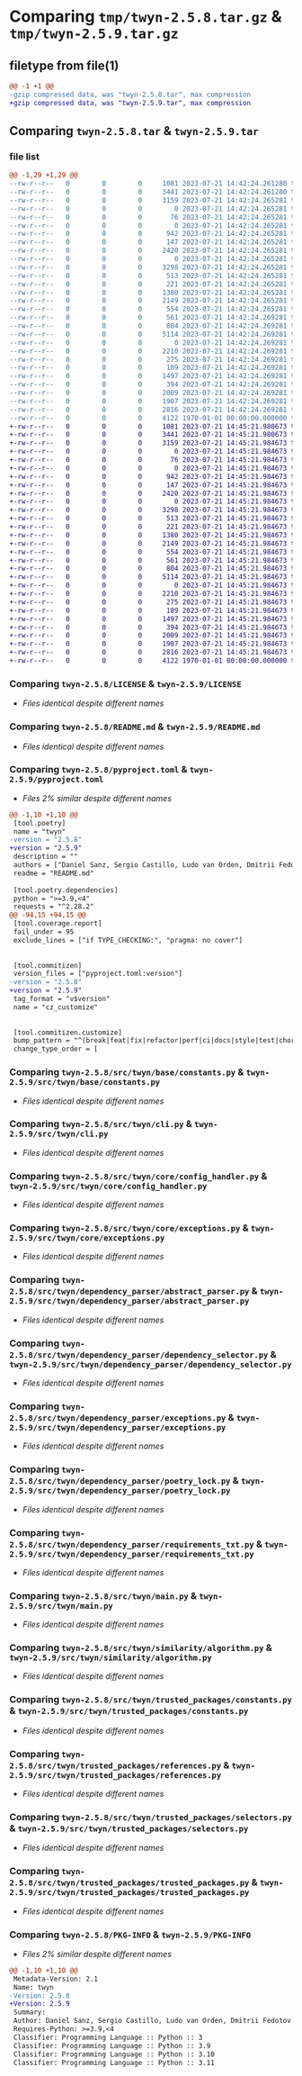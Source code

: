 # Comparing `tmp/twyn-2.5.8.tar.gz` & `tmp/twyn-2.5.9.tar.gz`

## filetype from file(1)

```diff
@@ -1 +1 @@
-gzip compressed data, was "twyn-2.5.8.tar", max compression
+gzip compressed data, was "twyn-2.5.9.tar", max compression
```

## Comparing `twyn-2.5.8.tar` & `twyn-2.5.9.tar`

### file list

```diff
@@ -1,29 +1,29 @@
--rw-r--r--   0        0        0     1081 2023-07-21 14:42:24.261280 twyn-2.5.8/LICENSE
--rw-r--r--   0        0        0     3441 2023-07-21 14:42:24.261280 twyn-2.5.8/README.md
--rw-r--r--   0        0        0     3159 2023-07-21 14:42:24.265281 twyn-2.5.8/pyproject.toml
--rw-r--r--   0        0        0        0 2023-07-21 14:42:24.265281 twyn-2.5.8/src/twyn/__init__.py
--rw-r--r--   0        0        0       76 2023-07-21 14:42:24.265281 twyn-2.5.8/src/twyn/__version__.py
--rw-r--r--   0        0        0        0 2023-07-21 14:42:24.265281 twyn-2.5.8/src/twyn/base/__init__.py
--rw-r--r--   0        0        0      942 2023-07-21 14:42:24.265281 twyn-2.5.8/src/twyn/base/constants.py
--rw-r--r--   0        0        0      147 2023-07-21 14:42:24.265281 twyn-2.5.8/src/twyn/base/exceptions.py
--rw-r--r--   0        0        0     2420 2023-07-21 14:42:24.265281 twyn-2.5.8/src/twyn/cli.py
--rw-r--r--   0        0        0        0 2023-07-21 14:42:24.265281 twyn-2.5.8/src/twyn/core/__init__.py
--rw-r--r--   0        0        0     3298 2023-07-21 14:42:24.265281 twyn-2.5.8/src/twyn/core/config_handler.py
--rw-r--r--   0        0        0      513 2023-07-21 14:42:24.265281 twyn-2.5.8/src/twyn/core/exceptions.py
--rw-r--r--   0        0        0      221 2023-07-21 14:42:24.265281 twyn-2.5.8/src/twyn/dependency_parser/__init__.py
--rw-r--r--   0        0        0     1380 2023-07-21 14:42:24.265281 twyn-2.5.8/src/twyn/dependency_parser/abstract_parser.py
--rw-r--r--   0        0        0     2149 2023-07-21 14:42:24.265281 twyn-2.5.8/src/twyn/dependency_parser/dependency_selector.py
--rw-r--r--   0        0        0      554 2023-07-21 14:42:24.265281 twyn-2.5.8/src/twyn/dependency_parser/exceptions.py
--rw-r--r--   0        0        0      561 2023-07-21 14:42:24.269281 twyn-2.5.8/src/twyn/dependency_parser/poetry_lock.py
--rw-r--r--   0        0        0      804 2023-07-21 14:42:24.269281 twyn-2.5.8/src/twyn/dependency_parser/requirements_txt.py
--rw-r--r--   0        0        0     5114 2023-07-21 14:42:24.269281 twyn-2.5.8/src/twyn/main.py
--rw-r--r--   0        0        0        0 2023-07-21 14:42:24.269281 twyn-2.5.8/src/twyn/similarity/__init__.py
--rw-r--r--   0        0        0     2210 2023-07-21 14:42:24.269281 twyn-2.5.8/src/twyn/similarity/algorithm.py
--rw-r--r--   0        0        0      275 2023-07-21 14:42:24.269281 twyn-2.5.8/src/twyn/similarity/exceptions.py
--rw-r--r--   0        0        0      189 2023-07-21 14:42:24.269281 twyn-2.5.8/src/twyn/trusted_packages/__init__.py
--rw-r--r--   0        0        0     1497 2023-07-21 14:42:24.269281 twyn-2.5.8/src/twyn/trusted_packages/constants.py
--rw-r--r--   0        0        0      394 2023-07-21 14:42:24.269281 twyn-2.5.8/src/twyn/trusted_packages/exceptions.py
--rw-r--r--   0        0        0     2009 2023-07-21 14:42:24.269281 twyn-2.5.8/src/twyn/trusted_packages/references.py
--rw-r--r--   0        0        0     1907 2023-07-21 14:42:24.269281 twyn-2.5.8/src/twyn/trusted_packages/selectors.py
--rw-r--r--   0        0        0     2816 2023-07-21 14:42:24.269281 twyn-2.5.8/src/twyn/trusted_packages/trusted_packages.py
--rw-r--r--   0        0        0     4122 1970-01-01 00:00:00.000000 twyn-2.5.8/PKG-INFO
+-rw-r--r--   0        0        0     1081 2023-07-21 14:45:21.980673 twyn-2.5.9/LICENSE
+-rw-r--r--   0        0        0     3441 2023-07-21 14:45:21.980673 twyn-2.5.9/README.md
+-rw-r--r--   0        0        0     3159 2023-07-21 14:45:21.984673 twyn-2.5.9/pyproject.toml
+-rw-r--r--   0        0        0        0 2023-07-21 14:45:21.984673 twyn-2.5.9/src/twyn/__init__.py
+-rw-r--r--   0        0        0       76 2023-07-21 14:45:21.984673 twyn-2.5.9/src/twyn/__version__.py
+-rw-r--r--   0        0        0        0 2023-07-21 14:45:21.984673 twyn-2.5.9/src/twyn/base/__init__.py
+-rw-r--r--   0        0        0      942 2023-07-21 14:45:21.984673 twyn-2.5.9/src/twyn/base/constants.py
+-rw-r--r--   0        0        0      147 2023-07-21 14:45:21.984673 twyn-2.5.9/src/twyn/base/exceptions.py
+-rw-r--r--   0        0        0     2420 2023-07-21 14:45:21.984673 twyn-2.5.9/src/twyn/cli.py
+-rw-r--r--   0        0        0        0 2023-07-21 14:45:21.984673 twyn-2.5.9/src/twyn/core/__init__.py
+-rw-r--r--   0        0        0     3298 2023-07-21 14:45:21.984673 twyn-2.5.9/src/twyn/core/config_handler.py
+-rw-r--r--   0        0        0      513 2023-07-21 14:45:21.984673 twyn-2.5.9/src/twyn/core/exceptions.py
+-rw-r--r--   0        0        0      221 2023-07-21 14:45:21.984673 twyn-2.5.9/src/twyn/dependency_parser/__init__.py
+-rw-r--r--   0        0        0     1380 2023-07-21 14:45:21.984673 twyn-2.5.9/src/twyn/dependency_parser/abstract_parser.py
+-rw-r--r--   0        0        0     2149 2023-07-21 14:45:21.984673 twyn-2.5.9/src/twyn/dependency_parser/dependency_selector.py
+-rw-r--r--   0        0        0      554 2023-07-21 14:45:21.984673 twyn-2.5.9/src/twyn/dependency_parser/exceptions.py
+-rw-r--r--   0        0        0      561 2023-07-21 14:45:21.984673 twyn-2.5.9/src/twyn/dependency_parser/poetry_lock.py
+-rw-r--r--   0        0        0      804 2023-07-21 14:45:21.984673 twyn-2.5.9/src/twyn/dependency_parser/requirements_txt.py
+-rw-r--r--   0        0        0     5114 2023-07-21 14:45:21.984673 twyn-2.5.9/src/twyn/main.py
+-rw-r--r--   0        0        0        0 2023-07-21 14:45:21.984673 twyn-2.5.9/src/twyn/similarity/__init__.py
+-rw-r--r--   0        0        0     2210 2023-07-21 14:45:21.984673 twyn-2.5.9/src/twyn/similarity/algorithm.py
+-rw-r--r--   0        0        0      275 2023-07-21 14:45:21.984673 twyn-2.5.9/src/twyn/similarity/exceptions.py
+-rw-r--r--   0        0        0      189 2023-07-21 14:45:21.984673 twyn-2.5.9/src/twyn/trusted_packages/__init__.py
+-rw-r--r--   0        0        0     1497 2023-07-21 14:45:21.984673 twyn-2.5.9/src/twyn/trusted_packages/constants.py
+-rw-r--r--   0        0        0      394 2023-07-21 14:45:21.984673 twyn-2.5.9/src/twyn/trusted_packages/exceptions.py
+-rw-r--r--   0        0        0     2009 2023-07-21 14:45:21.984673 twyn-2.5.9/src/twyn/trusted_packages/references.py
+-rw-r--r--   0        0        0     1907 2023-07-21 14:45:21.984673 twyn-2.5.9/src/twyn/trusted_packages/selectors.py
+-rw-r--r--   0        0        0     2816 2023-07-21 14:45:21.984673 twyn-2.5.9/src/twyn/trusted_packages/trusted_packages.py
+-rw-r--r--   0        0        0     4122 1970-01-01 00:00:00.000000 twyn-2.5.9/PKG-INFO
```

### Comparing `twyn-2.5.8/LICENSE` & `twyn-2.5.9/LICENSE`

 * *Files identical despite different names*

### Comparing `twyn-2.5.8/README.md` & `twyn-2.5.9/README.md`

 * *Files identical despite different names*

### Comparing `twyn-2.5.8/pyproject.toml` & `twyn-2.5.9/pyproject.toml`

 * *Files 2% similar despite different names*

```diff
@@ -1,10 +1,10 @@
 [tool.poetry]
 name = "twyn"
-version = "2.5.8"
+version = "2.5.9"
 description = ""
 authors = ["Daniel Sanz, Sergio Castillo, Ludo van Orden, Dmitrii Fedotov"]
 readme = "README.md"
 
 [tool.poetry.dependencies]
 python = ">=3.9,<4"
 requests = "^2.28.2"
@@ -94,15 +94,15 @@
 [tool.coverage.report]
 fail_under = 95
 exclude_lines = ["if TYPE_CHECKING:", "pragma: no cover"]
 
 
 [tool.commitizen]
 version_files = ["pyproject.toml:version"]
-version = "2.5.8"
+version = "2.5.9"
 tag_format = "v$version"
 name = "cz_customize"
 
 
 [tool.commitizen.customize]
 bump_pattern = "^(break|feat|fix|refactor|perf|ci|docs|style|test|chore|revert|build)(\\(.+\\))?(!)?"
 change_type_order = [
```

### Comparing `twyn-2.5.8/src/twyn/base/constants.py` & `twyn-2.5.9/src/twyn/base/constants.py`

 * *Files identical despite different names*

### Comparing `twyn-2.5.8/src/twyn/cli.py` & `twyn-2.5.9/src/twyn/cli.py`

 * *Files identical despite different names*

### Comparing `twyn-2.5.8/src/twyn/core/config_handler.py` & `twyn-2.5.9/src/twyn/core/config_handler.py`

 * *Files identical despite different names*

### Comparing `twyn-2.5.8/src/twyn/core/exceptions.py` & `twyn-2.5.9/src/twyn/core/exceptions.py`

 * *Files identical despite different names*

### Comparing `twyn-2.5.8/src/twyn/dependency_parser/abstract_parser.py` & `twyn-2.5.9/src/twyn/dependency_parser/abstract_parser.py`

 * *Files identical despite different names*

### Comparing `twyn-2.5.8/src/twyn/dependency_parser/dependency_selector.py` & `twyn-2.5.9/src/twyn/dependency_parser/dependency_selector.py`

 * *Files identical despite different names*

### Comparing `twyn-2.5.8/src/twyn/dependency_parser/exceptions.py` & `twyn-2.5.9/src/twyn/dependency_parser/exceptions.py`

 * *Files identical despite different names*

### Comparing `twyn-2.5.8/src/twyn/dependency_parser/poetry_lock.py` & `twyn-2.5.9/src/twyn/dependency_parser/poetry_lock.py`

 * *Files identical despite different names*

### Comparing `twyn-2.5.8/src/twyn/dependency_parser/requirements_txt.py` & `twyn-2.5.9/src/twyn/dependency_parser/requirements_txt.py`

 * *Files identical despite different names*

### Comparing `twyn-2.5.8/src/twyn/main.py` & `twyn-2.5.9/src/twyn/main.py`

 * *Files identical despite different names*

### Comparing `twyn-2.5.8/src/twyn/similarity/algorithm.py` & `twyn-2.5.9/src/twyn/similarity/algorithm.py`

 * *Files identical despite different names*

### Comparing `twyn-2.5.8/src/twyn/trusted_packages/constants.py` & `twyn-2.5.9/src/twyn/trusted_packages/constants.py`

 * *Files identical despite different names*

### Comparing `twyn-2.5.8/src/twyn/trusted_packages/references.py` & `twyn-2.5.9/src/twyn/trusted_packages/references.py`

 * *Files identical despite different names*

### Comparing `twyn-2.5.8/src/twyn/trusted_packages/selectors.py` & `twyn-2.5.9/src/twyn/trusted_packages/selectors.py`

 * *Files identical despite different names*

### Comparing `twyn-2.5.8/src/twyn/trusted_packages/trusted_packages.py` & `twyn-2.5.9/src/twyn/trusted_packages/trusted_packages.py`

 * *Files identical despite different names*

### Comparing `twyn-2.5.8/PKG-INFO` & `twyn-2.5.9/PKG-INFO`

 * *Files 2% similar despite different names*

```diff
@@ -1,10 +1,10 @@
 Metadata-Version: 2.1
 Name: twyn
-Version: 2.5.8
+Version: 2.5.9
 Summary: 
 Author: Daniel Sanz, Sergio Castillo, Ludo van Orden, Dmitrii Fedotov
 Requires-Python: >=3.9,<4
 Classifier: Programming Language :: Python :: 3
 Classifier: Programming Language :: Python :: 3.9
 Classifier: Programming Language :: Python :: 3.10
 Classifier: Programming Language :: Python :: 3.11
```

